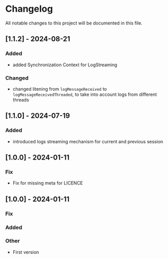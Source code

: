 # Changelog
All notable changes to this project will be documented in this file.

## [1.1.2] - 2024-08-21
### Added
- added Synchronization Context for LogStreaming
### Changed
- changed litening from `logMessageReceived` to `logMessageReceivedThreaded`, to take into account logs from different threads

## [1.1.0] - 2024-07-19
### Added
- introduced logs streaming mechanism for current and previous session

## [1.0.0] - 2024-01-11
### Fix
- Fix for missing meta for LICENCE

## [1.0.0] - 2024-01-11
### Fix

### Added

### Other
- First version
